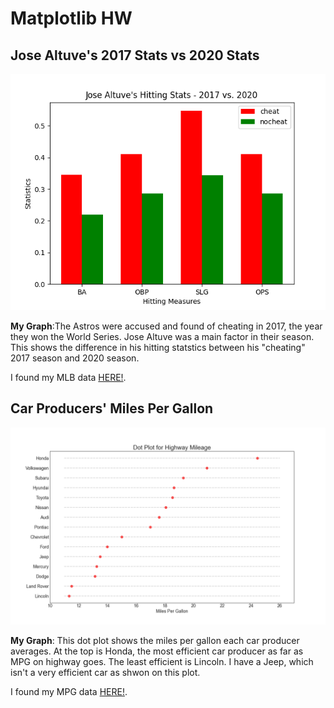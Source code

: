 # Matplotlib HW
## Jose Altuve's 2017 Stats vs 2020 Stats
![Altuve 2017/2020](Figure_1.png)

**My Graph**:The Astros were accused and found of cheating in 2017, the year they won the World Series. Jose Altuve was a main factor in their season. This shows the difference in his hitting statstics between his "cheating" 2017 season and 2020 season.

I found my MLB data [HERE!](https://appac.github.io/mlb-data-api-docs/).

## Car Producers' Miles Per Gallon
![CARMPG](Figure_2.png)

**My Graph**: This dot plot shows the miles per gallon each car producer averages. At the top is Honda, the most efficient car producer as far as MPG on highway goes. The least efficient is Lincoln. I have a Jeep, which isn't a very efficient car as shwon on this plot.

I found my MPG data [HERE!](https://raw.githubusercontent.com/selva86/datasets/master/mpg_ggplot2.csv).
